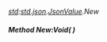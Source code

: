 _[std](../../modules/std/std-module.md):[std.json](../../modules/std/std-json.md).[JsonValue](../../modules/std/std-json-jsonvalue.md).New_
##### Method New:Void(  )
